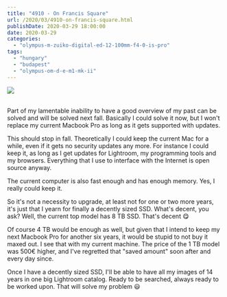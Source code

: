 ```yaml
---
title: "4910 - On Francis Square"
url: /2020/03/4910-on-francis-square.html
publishDate: 2020-03-29 18:00:00
date: 2020-03-29
categories: 
  - "olympus-m-zuiko-digital-ed-12-100mm-f4-0-is-pro"
tags: 
  - "hungary"
  - "budapest"
  - "olympus-om-d-e-m1-mk-ii"
---
```

<div class="container">
<div class="center"><a target="_blank" href="https://d25zfm9zpd7gm5.cloudfront.net/1200x1200/2018/20180520_160839_lr.jpg"><img class="webfeedsFeaturedVisual" src="https://d25zfm9zpd7gm5.cloudfront.net/0600x0600/2018/20180520_160839_lr.jpg" /></a></div>
</div>
<br />

Part of my lamentable inability to have a good overview of my past
can be solved and will be solved next fall. Basically I could solve
it now, but I won't replace my current Macbook Pro as long as it
gets supported with updates.

This should stop in fall. Theoretically I could keep the current Mac
for a while, even if it gets no security updates any more. For
instance I could keep it, as long as I get updates for Lightroom, my
programming tools and my browsers. Everything that I use to
interface with the Internet is open source anyway.

The current computer is also fast enough and has enough memory. Yes,
I really could keep it.

So it's not a necessity to upgrade, at least not for one or two more
years, it's just that I yearn for finally a decently sized SSD.
What's decent, you ask? Well, the current top model has 8 TB SSD.
That's decent :yum:

Of course 4 TB would be enough as well, but given that I intend to
keep my next Macbook Pro for another six years, it would be stupid
to not buy it maxed out. I see that with my current machine. The
price of the 1 TB model was 500€ higher, and I've regretted that
"saved amount" soon after and every day since.

Once I have a decently sized SSD, I'll be able to have all my images
of 14 years in one big Lightroom catalog. Ready to be searched,
always ready to be worked upon. That will solve my problem :smiley: